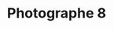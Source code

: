 ---
weight: 1
images:
- /images/photos/20230620 - Sortie Nocturne - Stéphane G. - 0030.jpg
title: Photographe 8
tags:
- portrait
- archive
---